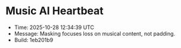 # Music AI Heartbeat

- Time: 2025-10-28 12:34:39 UTC
- Message: Masking focuses loss on musical content, not padding.
- Build: 1eb201b9
